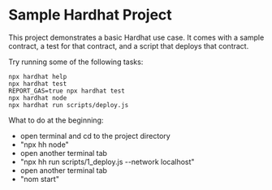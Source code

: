 # Sample Hardhat Project

This project demonstrates a basic Hardhat use case. It comes with a sample contract, a test for that contract, and a script that deploys that contract.

Try running some of the following tasks:

```shell
npx hardhat help
npx hardhat test
REPORT_GAS=true npx hardhat test
npx hardhat node
npx hardhat run scripts/deploy.js
```


What to do at the beginning:

- open terminal and cd to the project directory
- "npx hh node"
- open another terminal tab
- "npx hh run scripts/1_deploy.js --network localhost"
- open another terminal tab
- "nom start"
